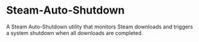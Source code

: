 # Steam-Auto-Shutdown
A Steam Auto-Shutdown utility that monitors Steam downloads and triggers a system shutdown when all downloads are completed.
